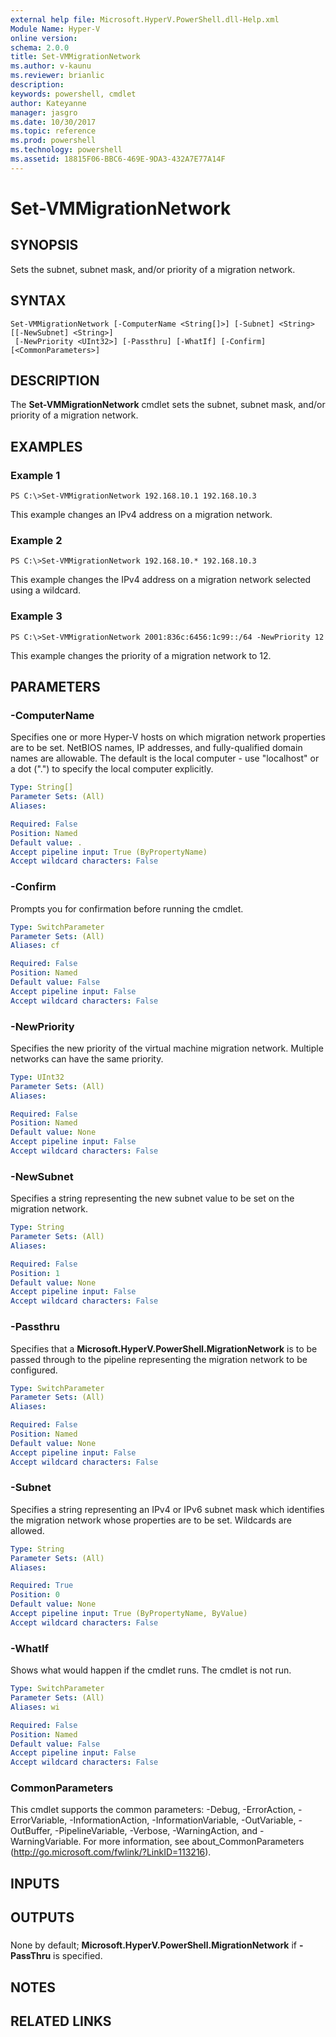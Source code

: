 ```yaml
---
external help file: Microsoft.HyperV.PowerShell.dll-Help.xml
Module Name: Hyper-V
online version: 
schema: 2.0.0
title: Set-VMMigrationNetwork
ms.author: v-kaunu
ms.reviewer: brianlic
description: 
keywords: powershell, cmdlet
author: Kateyanne
manager: jasgro
ms.date: 10/30/2017
ms.topic: reference
ms.prod: powershell
ms.technology: powershell
ms.assetid: 18815F06-BBC6-469E-9DA3-432A7E77A14F
---
```


# Set-VMMigrationNetwork

## SYNOPSIS
Sets the subnet, subnet mask, and/or priority of a migration network.

## SYNTAX

```
Set-VMMigrationNetwork [-ComputerName <String[]>] [-Subnet] <String> [[-NewSubnet] <String>]
 [-NewPriority <UInt32>] [-Passthru] [-WhatIf] [-Confirm] [<CommonParameters>]
```

## DESCRIPTION
The **Set-VMMigrationNetwork** cmdlet sets the subnet, subnet mask, and/or priority of a migration network.

## EXAMPLES

### Example 1
```
PS C:\>Set-VMMigrationNetwork 192.168.10.1 192.168.10.3
```

This example changes an IPv4 address on a migration network.

### Example 2
```
PS C:\>Set-VMMigrationNetwork 192.168.10.* 192.168.10.3
```

This example changes the IPv4 address on a migration network selected using a wildcard.

### Example 3
```
PS C:\>Set-VMMigrationNetwork 2001:836c:6456:1c99::/64 -NewPriority 12
```

This example changes the priority of a migration network to 12.

## PARAMETERS

### -ComputerName
Specifies one or more Hyper-V hosts on which migration network properties are to be set.
NetBIOS names, IP addresses, and fully-qualified domain names are allowable.
The default is the local computer - use "localhost" or a dot (".") to specify the local computer explicitly.

```yaml
Type: String[]
Parameter Sets: (All)
Aliases: 

Required: False
Position: Named
Default value: .
Accept pipeline input: True (ByPropertyName)
Accept wildcard characters: False
```

### -Confirm
Prompts you for confirmation before running the cmdlet.

```yaml
Type: SwitchParameter
Parameter Sets: (All)
Aliases: cf

Required: False
Position: Named
Default value: False
Accept pipeline input: False
Accept wildcard characters: False
```

### -NewPriority
Specifies the new priority of the virtual machine migration network.
Multiple networks can have the same priority.

```yaml
Type: UInt32
Parameter Sets: (All)
Aliases: 

Required: False
Position: Named
Default value: None
Accept pipeline input: False
Accept wildcard characters: False
```

### -NewSubnet
Specifies a string representing the new subnet value to be set on the migration network.

```yaml
Type: String
Parameter Sets: (All)
Aliases: 

Required: False
Position: 1
Default value: None
Accept pipeline input: False
Accept wildcard characters: False
```

### -Passthru
Specifies that a **Microsoft.HyperV.PowerShell.MigrationNetwork** is to be passed through to the pipeline representing the migration network to be configured.

```yaml
Type: SwitchParameter
Parameter Sets: (All)
Aliases: 

Required: False
Position: Named
Default value: None
Accept pipeline input: False
Accept wildcard characters: False
```

### -Subnet
Specifies a string representing an IPv4 or IPv6 subnet mask which identifies the migration network whose properties are to be set.
Wildcards are allowed.

```yaml
Type: String
Parameter Sets: (All)
Aliases: 

Required: True
Position: 0
Default value: None
Accept pipeline input: True (ByPropertyName, ByValue)
Accept wildcard characters: False
```

### -WhatIf
Shows what would happen if the cmdlet runs.
The cmdlet is not run.

```yaml
Type: SwitchParameter
Parameter Sets: (All)
Aliases: wi

Required: False
Position: Named
Default value: False
Accept pipeline input: False
Accept wildcard characters: False
```

### CommonParameters
This cmdlet supports the common parameters: -Debug, -ErrorAction, -ErrorVariable, -InformationAction, -InformationVariable, -OutVariable, -OutBuffer, -PipelineVariable, -Verbose, -WarningAction, and -WarningVariable. For more information, see about_CommonParameters (http://go.microsoft.com/fwlink/?LinkID=113216).

## INPUTS

## OUTPUTS

###  
None by default; **Microsoft.HyperV.PowerShell.MigrationNetwork** if **-PassThru** is specified.

## NOTES

## RELATED LINKS

